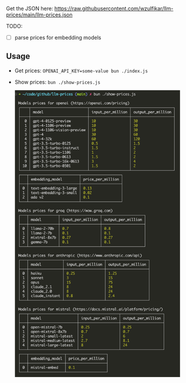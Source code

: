 Get the JSON here: https://raw.githubusercontent.com/wzulfikar/llm-prices/main/llm-prices.json

TODO:

- [ ] parse prices for embedding models

## Usage

- Get prices: `OPENAI_API_KEY=some-value bun ./index.js`
- Show prices: `bun ./show-prices.js`

  <img width=450 src=./screenshots/show-prices.png />
